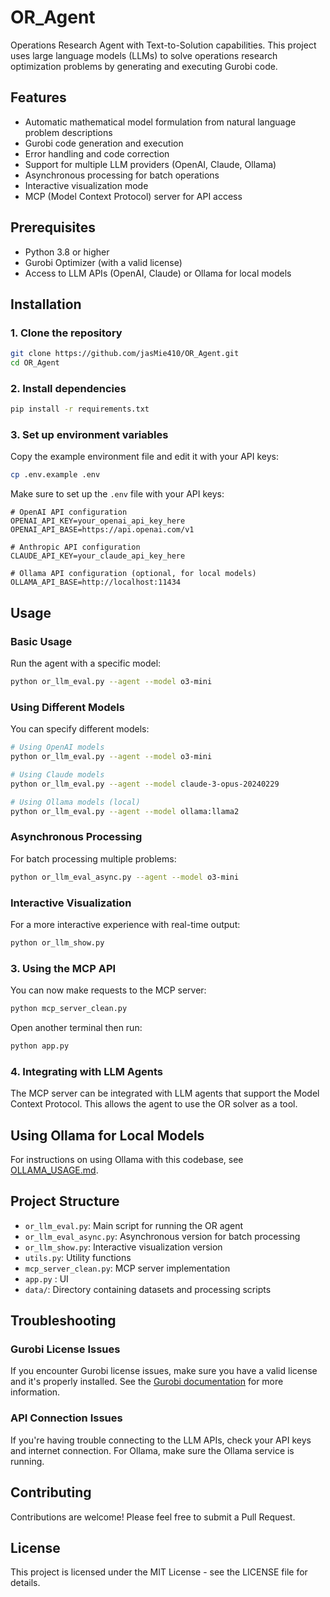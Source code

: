 # OR_Agent

Operations Research Agent with Text-to-Solution capabilities. This project uses large language models (LLMs) to solve operations research optimization problems by generating and executing Gurobi code.

## Features

- Automatic mathematical model formulation from natural language problem descriptions
- Gurobi code generation and execution
- Error handling and code correction
- Support for multiple LLM providers (OpenAI, Claude, Ollama)
- Asynchronous processing for batch operations
- Interactive visualization mode
- MCP (Model Context Protocol) server for API access

## Prerequisites

- Python 3.8 or higher
- Gurobi Optimizer (with a valid license)
- Access to LLM APIs (OpenAI, Claude) or Ollama for local models

## Installation

### 1. Clone the repository

```bash
git clone https://github.com/jasMie410/OR_Agent.git
cd OR_Agent
```


### 2. Install dependencies

```bash
pip install -r requirements.txt
```

### 3. Set up environment variables

Copy the example environment file and edit it with your API keys:

```bash
cp .env.example .env
```

Make sure to set up the `.env` file with your API keys:

```
# OpenAI API configuration
OPENAI_API_KEY=your_openai_api_key_here
OPENAI_API_BASE=https://api.openai.com/v1

# Anthropic API configuration
CLAUDE_API_KEY=your_claude_api_key_here

# Ollama API configuration (optional, for local models)
OLLAMA_API_BASE=http://localhost:11434
```

## Usage

### Basic Usage

Run the agent with a specific model:

```bash
python or_llm_eval.py --agent --model o3-mini
```

### Using Different Models

You can specify different models:

```bash
# Using OpenAI models
python or_llm_eval.py --agent --model o3-mini

# Using Claude models
python or_llm_eval.py --agent --model claude-3-opus-20240229

# Using Ollama models (local)
python or_llm_eval.py --agent --model ollama:llama2
```

### Asynchronous Processing

For batch processing multiple problems:

```bash
python or_llm_eval_async.py --agent --model o3-mini
```

### Interactive Visualization

For a more interactive experience with real-time output:

```bash
python or_llm_show.py
```

### 3. Using the MCP API

You can now make requests to the MCP server:

```bash
python mcp_server_clean.py
```

Open another terminal then run:

```bash
python app.py
```

### 4. Integrating with LLM Agents

The MCP server can be integrated with LLM agents that support the Model Context Protocol. This allows the agent to use the OR solver as a tool.

## Using Ollama for Local Models

For instructions on using Ollama with this codebase, see [OLLAMA_USAGE.md](OLLAMA_USAGE.md).

## Project Structure

- `or_llm_eval.py`: Main script for running the OR agent
- `or_llm_eval_async.py`: Asynchronous version for batch processing
- `or_llm_show.py`: Interactive visualization version
- `utils.py`: Utility functions
- `mcp_server_clean.py`: MCP server implementation
- `app.py` : UI
- `data/`: Directory containing datasets and processing scripts

## Troubleshooting

### Gurobi License Issues

If you encounter Gurobi license issues, make sure you have a valid license and it's properly installed. See the [Gurobi documentation](https://www.gurobi.com/documentation/current/quickstart_windows/obtaining_a_gurobi_license.html) for more information.

### API Connection Issues

If you're having trouble connecting to the LLM APIs, check your API keys and internet connection. For Ollama, make sure the Ollama service is running.

## Contributing

Contributions are welcome! Please feel free to submit a Pull Request.

## License

This project is licensed under the MIT License - see the LICENSE file for details.
